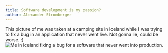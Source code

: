 ```yaml
---
title: Software development is my passion?
author: Alexander Stromberger
---
```


This picture of me was taken at a camping site in Iceland while I was trying to fix a bug in an application that never went live.  Not gonna lie, could be worse. :)
![Me in Iceland fixing a bug for a software that never went into production.](https://public.st.fyi/blog/loveseng.jpg)